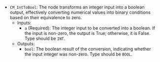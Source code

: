 - `CM_IntToBool`: The node transforms an integer input into a boolean output, effectively converting numerical values into binary conditions based on their equivalence to zero.
    - Inputs:
        - `a` (Required): The integer input to be converted into a boolean. If the input is non-zero, the output is True; otherwise, it is False. Type should be `INT`.
    - Outputs:
        - `bool`: The boolean result of the conversion, indicating whether the input integer was non-zero. Type should be `BOOL`.
